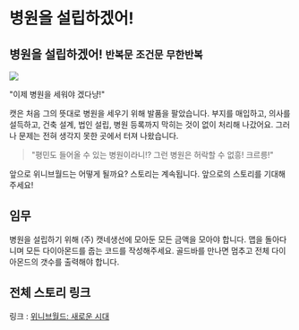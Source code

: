 # 병원을 설립하겠어!

## 병원을 설립하겠어! `반복문` `조건문` `무한반복`

![](./11.webp)

"이제 병원을 세워야 겠다냥!"

캣은 처음 그의 뜻대로 병원을 세우기 위해 발품을 팔았습니다. 부지를 매입하고, 의사를 설득하고, 건축 설계, 법인 설립, 병원 등록까지 막히는 것이 없이 처리해 나갔어요. 그러나 문제는 전혀 생각지 못한 곳에서 터져 나왔습니다.

> "평민도 들어올 수 있는 병원이라니!? 그런 병원은 허락할 수 없흥! 크르릉!"

앞으로 위니브월드는 어떻게 될까요? 스토리는 계속됩니다. 앞으로의 스토리를 기대해주세요!


## 임무

병원을 설립하기 위해 (주) 캣네생선에 모아둔 모든 금액을 모아야 합니다. 맵을 돌아다니며 모든 다이아몬드를 줍는 코드를 작성해주세요. 골드바를 만나면 멈추고 전체 다이아몬드의 갯수를 출력해야 합니다.


## 전체 스토리 링크

링크 : [위니브월드: 새로운 시대](https://paullabworkspace.notion.site/08e6e80957d94459adeff743cbde9659?pvs=4)